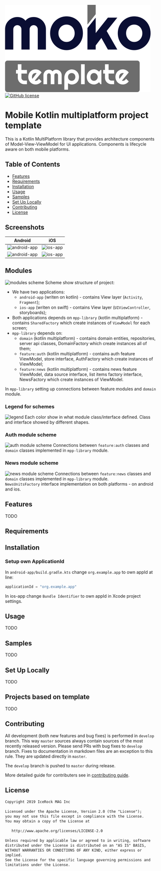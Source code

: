 ![moko-template](img/logo.png)  
[![GitHub license](https://img.shields.io/badge/license-Apache%20License%202.0-blue.svg?style=flat)](http://www.apache.org/licenses/LICENSE-2.0)

# Mobile Kotlin multiplatform project template
This is a Kotlin MultiPlatform library that provides architecture components of Model-View-ViewModel
 for UI applications. Components is lifecycle aware on both mobile platforms.  

## Table of Contents
- [Features](#features)
- [Requirements](#requirements)
- [Installation](#installation)
- [Usage](#usage)
- [Samples](#samples)
- [Set Up Locally](#setup-locally)
- [Contributing](#contributing)
- [License](#license)

## Screenshots
|Android|iOS|
|---|---|
|![android-app](https://user-images.githubusercontent.com/5010169/66911569-f9ba0d00-f03a-11e9-80b0-d4992bf61fbe.png)|![ios-app](https://user-images.githubusercontent.com/5010169/66911572-fa52a380-f03a-11e9-8425-19014e14c7b8.png)|
|![android-app](https://user-images.githubusercontent.com/5010169/66911571-fa52a380-f03a-11e9-9470-ea3dc05a6dff.png)|![ios-app](https://user-images.githubusercontent.com/5010169/66911574-fa52a380-f03a-11e9-9f67-a1a48865bf97.png)|

## Modules
![modules scheme](https://user-images.githubusercontent.com/5010169/66910966-c7f47680-f039-11e9-8aa0-7485757cc39b.jpg)
Scheme show structure of project:  
- We have two applications:
  - `android-app` (writen on kotlin) - contains View layer (`Activity`, `Fragment`);
  - `ios-app` (writen on swift) - contains View layer (`UIViewController`, storyboards);
- Both applications depends on `mpp-library` (kotlin multiplatform) - contains `SharedFactory` which create instances of `ViewModel` for each screen;  
- `mpp-library` depends on:
  - `domain` (kotlin multiplatform) - contains domain entities, repositories, server api classes, DomainFactory which create instances all of them;
  - `feature:auth` (kotlin multiplatform) - contains auth feature ViewModel, store interface, AuthFactory which create instances of ViewModel;
  - `feature:news` (kotlin multiplatform) - contains news feature ViewModel, data source interface, list items factory interface, NewsFactory which create instances of ViewModel.

In `mpp-library` setting up connections between feature modules and `domain` module.

### Legend for schemes
![legend](https://user-images.githubusercontent.com/5010169/66910970-cd51c100-f039-11e9-9dfa-775a39b0d748.jpg)
Each color show in what module class/interface defined. Class and interface showed by different shapes.

### Auth module scheme
![auth module scheme](https://user-images.githubusercontent.com/5010169/66910971-cd51c100-f039-11e9-957a-7c2b500e74ef.jpg)
Connections between `feature:auth` classes and `domain` classes implemented in `mpp-library` module.

### News module scheme
![news module scheme](https://user-images.githubusercontent.com/5010169/66910972-cdea5780-f039-11e9-9268-15b768bf14c5.jpg)
Connections between `feature:news` classes and `domain` classes implemented in `mpp-library` module.  
`NewsUnitsFactory` interface implementation on both platforms - on android and ios.

## Features
TODO

## Requirements

## Installation
### Setup own ApplicationId
In `android-app/build.gradle.kts` change `org.example.app` to own appId at line:
```kotlin
applicationId = "org.example.app"
```
In ios-app change `Bundle Identifier` to own appId in Xcode project settings.

## Usage
TODO

## Samples
TODO

## Set Up Locally 
TODO

## Projects based on template
TODO

## Contributing
All development (both new features and bug fixes) is performed in `develop` branch. This way `master` sources always contain sources of the most recently released version. Please send PRs with bug fixes to `develop` branch. Fixes to documentation in markdown files are an exception to this rule. They are updated directly in `master`.

The `develop` branch is pushed to `master` during release.

More detailed guide for contributers see in [contributing guide](CONTRIBUTING.md).

## License
        
    Copyright 2019 IceRock MAG Inc
    
    Licensed under the Apache License, Version 2.0 (the "License");
    you may not use this file except in compliance with the License.
    You may obtain a copy of the License at
    
       http://www.apache.org/licenses/LICENSE-2.0
    
    Unless required by applicable law or agreed to in writing, software
    distributed under the License is distributed on an "AS IS" BASIS,
    WITHOUT WARRANTIES OR CONDITIONS OF ANY KIND, either express or implied.
    See the License for the specific language governing permissions and
    limitations under the License.
